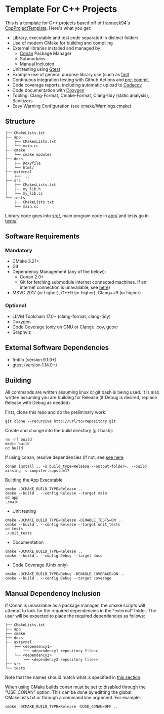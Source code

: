 # Template For C++ Projects

This is a template for C++ projects based off of [franneck94's CppProjectTemplate](https://github.com/franneck94/CppProjectTemplate). Here's what you get:

- Library, executable and test code separated in distinct folders
- Use of modern CMake for building and compiling
- External libraries installed and managed by
  - [Conan](https://conan.io/) Package Manager
  - Submodules
  - [Manual Inclusion](#manual-dependency-inclusion)
- Unit testing using [Gtest](https://github.com/google/googletest)
- Example use of general purpose library use (such as [fmt](https://github.com/fmtlib/fmt))
- Continuous integration testing with Github Actions and [pre-commit](https://pre-commit.com/)
- Code coverage reports, including automatic upload to [Codecov](https://codecov.io)
- Code documentation with [Doxygen](https://doxygen.nl/)
- Tooling: Clang-Format, Cmake-Format, Clang-tidy (static analysis), Sanitizers
- Easy Warning Configuration (see cmake/Warnings.cmake)

## Structure

``` text
├── CMakeLists.txt
├── app
│   ├── CMakesLists.txt
│   └── main.cc
├── cmake
│   └── cmake modules
├── docs
│   ├── Doxyfile
│   └── html/
├── external
│   ├── ...
├── src
│   ├── CMakesLists.txt
│   ├── my_lib.h
│   └── my_lib.cc
└── tests
    ├── CMakeLists.txt
    └── main.cc
```

Library code goes into [src/](src/), main program code in [app/](app) and tests go in [tests/](tests/).

## Software Requirements
### Mandatory
- CMake 3.21+
- Git
- Dependency Management (any of the below):
  * Conan 2.0+
  * Git for fetching submodule internet connected machines. If an internet connection is unavailable, see [here](#manual-dependency-inclusion))
- MSVC 2017 (or higher), G++9 (or higher), Clang++9 (or higher)

### Optional
- LLVM Toolchain 17.0+ (clang-format, clang-tidy)
- Doxygen
- Code Coverage (only on GNU or Clang): lcov, gcovr
- Graphviz

## External Software Dependencies
- fmtlib (version 9.1.0+)
- gtest (version 1.14.0+)

## Building

All commands are written assuming linux or git bash is being used. It is also written assuming you are building for Release (if Debug is desired, replace Release with Debug as needed)

First, clone this repo and do the preliminary work:

```shell
git clone --recursive http://url/to/repository.git
```

Create and change into the build directory (git bash):
```shell
rm -rf build
mkdir build 
cd build
```

If using conan, resolve dependencies (if not, see [see here](#manual-dependency-inclusion)
```shell
conan install .. -s build_type=Release --output-folder=. --build missing -s compiler.cppstd=17
```

Building the App Executable

```shell
cmake -DCMAKE_BUILD_TYPE=Release ..
cmake --build . --config Release --target main
cd app
./main
```

- Unit testing

```shell
cmake -DCMAKE_BUILD_TYPE=Release -DENABLE_TESTS=ON ..
cmake --build . --config Release --target unit_tests
cd tests
./unit_tests
```

- Documentation

```shell
cmake -DCMAKE_BUILD_TYPE=Release ..
cmake --build . --config Debug --target docs
```

- Code Coverage (Unix only)

```shell
cmake -DCMAKE_BUILD_TYPE=Debug -DENABLE_COVERAGE=ON ..
cmake --build . --config Debug --target coverage
```

## Manual Dependency Inclusion
If Conan is unavailable as a package manager, the cmake scripts will attempt to look for the required dependencies in the "external" folder. The user will be expected to place the required dependencies as follows:

```text
├── CMakeLists.txt
├── app
├── cmake
├── docs
├── external
│   ├── <dependency1>
│       └── <dependency1 repository files>
|   └── <dependency2>
│       └── <dependency2 repository files>
├── src
└── tests
```

Note that the names should match what is specified in [this section](#external-software-dependencies).

When using CMake builds conan must be set to disabled through the "USE_CONAN" option. This can be done by editting the global CMakeLists.txt or through a command line argument. For example:

```
cmake -DCMAKE_BUILD_TYPE=Release -DUSE_CONAN=OFF ..
```



